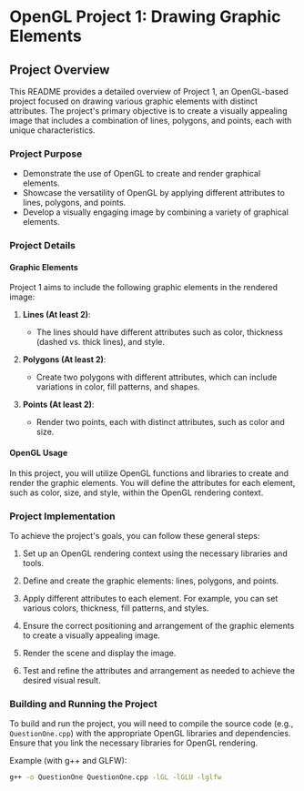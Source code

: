 # OpenGL Project 1: Drawing Graphic Elements

## Project Overview

This README provides a detailed overview of Project 1, an OpenGL-based project focused on drawing various graphic elements with distinct attributes. The project's primary objective is to create a visually appealing image that includes a combination of lines, polygons, and points, each with unique characteristics.

### Project Purpose

- Demonstrate the use of OpenGL to create and render graphical elements.
- Showcase the versatility of OpenGL by applying different attributes to lines, polygons, and points.
- Develop a visually engaging image by combining a variety of graphical elements.

### Project Details

#### Graphic Elements

Project 1 aims to include the following graphic elements in the rendered image:

1. **Lines (At least 2)**:
   - The lines should have different attributes such as color, thickness (dashed vs. thick lines), and style.

2. **Polygons (At least 2)**:
   - Create two polygons with different attributes, which can include variations in color, fill patterns, and shapes.

3. **Points (At least 2)**:
   - Render two points, each with distinct attributes, such as color and size.

#### OpenGL Usage

In this project, you will utilize OpenGL functions and libraries to create and render the graphic elements. You will define the attributes for each element, such as color, size, and style, within the OpenGL rendering context.

### Project Implementation

To achieve the project's goals, you can follow these general steps:

1. Set up an OpenGL rendering context using the necessary libraries and tools.

2. Define and create the graphic elements: lines, polygons, and points.

3. Apply different attributes to each element. For example, you can set various colors, thickness, fill patterns, and styles.

4. Ensure the correct positioning and arrangement of the graphic elements to create a visually appealing image.

5. Render the scene and display the image.

6. Test and refine the attributes and arrangement as needed to achieve the desired visual result.

### Building and Running the Project

To build and run the project, you will need to compile the source code (e.g., `QuestionOne.cpp`) with the appropriate OpenGL libraries and dependencies. Ensure that you link the necessary libraries for OpenGL rendering.

Example (with g++ and GLFW):

```bash
g++ -o QuestionOne QuestionOne.cpp -lGL -lGLU -lglfw

